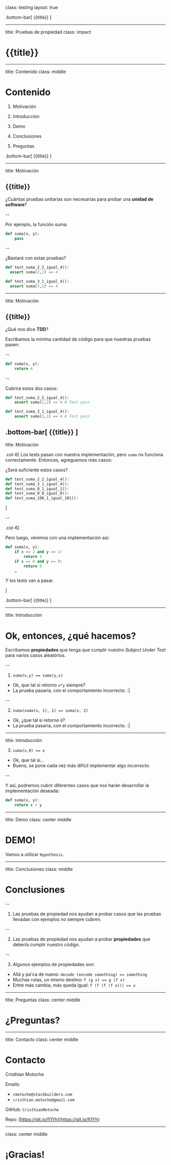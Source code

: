 class: testing
layout: true

.bottom-bar[
  {{title}}
]

---

title: Pruebas de propiedad
class: impact

<!-- INTRO -->

# {{title}}

---

title: Contenido
class: middle

<!-- CONTENT -->

# Contenido

1) Motivación

2) Introducción

3) Demo

4) Conclusiones

5) Preguntas

.bottom-bar[
  {{title}}
]

---

title: Motivación

<!-- MOTIVATION 1 -->

## {{title}}

¿Cuántas pruebas unitarias son necesarias para probar una **unidad de software**?

--

Por ejemplo, la función suma:

```python
def suma(x, y):
	pass
```

--

¿Bastará con estas pruebas?


```python
def test_suma_2_2_igual_4():
  assert suma(2,2) == 4

def test_suma_3_1_igual_4():
  assert suma(3,1) == 4
```

---

title: Motivación

<!-- MOTIVATION 1 -->

## {{title}}

¿Qué nos dice **TDD**?

Escribamos la mínima cantidad de código para que nuestras pruebas pasen:

--

```python
def suma(x, y):
	return 4
```
--

Cubrirá estos dos casos:

```python
def test_suma_2_2_igual_4():
	assert suma(2,2) == 4 # Test pass

def test_suma_3_1_igual_4():
	assert suma(3,1) == 4 # Test pass
```

.bottom-bar[
  {{title}}
]
---

title: Motivación

.col-6[
Los tests pasan con nuestra implementación, pero `suma` no funciona correctamente.
Entonces, agreguemos más casos:

¿Será suficiente estos casos?

```python
def test_suma_2_2_igual_4():
def test_suma_3_1_igual_4():
def test_suma_0_1_igual_1():
def test_suma_0_0_igual_0():
def test_suma_100_1_igual_101():
```
]

--

.col-6[

Pero luego, venimos con una implementación así:

```python
def suma(x, y):
	if x == 2 and y == 2:
		return 4
	if x == 0 and y == 0:
		return 0
	…
```

Y los tests van a pasar.

]

.bottom-bar[
  {{title}}
]

---

title: Introducción

# Ok, entonces, ¿qué hacemos?

Escribamos **propiedades** que tenga que cumplir nuestro _Subject Under Test_
para varios casos aleatórios.

--

1) `suma(x,y) == suma(y,x)`
- Ok, que tal si retorno `x*y` siempre?
- La prueba pasaría, con el comportamiento incorrecto. :|

--

2) `suma(suma(x, 1), 1) == suma(x, 2)`
- Ok, ¿que tal si retorno `0`?
- La prueba pasaría, con el comportamiento incorrecto. :|

---

title: Introducción

3) `suma(x,0) == x`
- Ok, que tal si…
- Bueno, se pone cada vez más difícil implementar algo _incorrecto_.

--

Y así, podremos cubrir diferentes casos que nos harán desarrollar la implementación deseada:

```python
def suma(x, y):
    return x + y
```

---

title: Demo
class: center middle

# DEMO!

Vamos a utilizar `Hypothesis`.

---

title: Conclusiones
class: middle

# Conclusiones

--

1) Las pruebas de propiedad nos ayudan a probar casos que las pruebas llevadas
con ejemplos no siempre cubren.

--

2) Las pruebas de propiedad nos ayudan a probar **propiedades** que debería cumplir
nuestro código.

--

3) Algunos ejemplos de propiedades son:
- Allá y pa'ca de nuevo: `decode (encode something) == something`
- Muchas rutas, un mismo destino: `f (g x) == g (f x)`
- Entre más cambia, más queda igual: `f (f (f (f x))) == x`

---

title: Preguntas
class: center middle

# ¿Preguntas?

---

title: Contacto
class: center middle

# Contacto

Cristhian Motoche

Emails:

- `cmotoche@stackbuilders.com`
- `cristhian.motoche@gmail.com`

GitHub: `CristhianMotoche`

Repo: [https://git.io/fj1Yh](https://git.io/fj1Yh)

---

class: center middle

# ¡Gracias!
